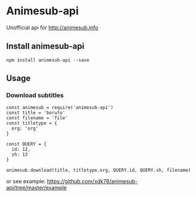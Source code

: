 # Animesub-api
Unofficial api for
http://animesub.info

## Install animesub-api
    npm install animesub-api --save
    
## Usage
### Download subtitles

    const animesub = require('animesub-api')
    const title = 'boruto'
    const filename = 'file'
    const titletype = {
      org: 'org'
    }
    
    const QUERY = {
      id: 12,
      sh: 13
    }
    
    animesub.download(title, titletype.org, QUERY.id, QUERY.sh, filename)

or see example: https://github.com/xdk78/animesub-api/tree/master/example